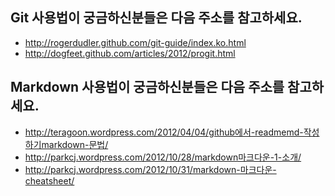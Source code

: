 Git 사용법이 궁금하신분들은 다음 주소를 참고하세요.
---------------------------------------------------
  * http://rogerdudler.github.com/git-guide/index.ko.html
  * http://dogfeet.github.com/articles/2012/progit.html

Markdown 사용법이 궁금하신분들은 다음 주소를 참고하세요.
--------------------------------------------------------
  * http://teragoon.wordpress.com/2012/04/04/github에서-readmemd-작성하기markdown-문법/
  * http://parkcj.wordpress.com/2012/10/28/markdown마크다운-1-소개/
  * http://parkcj.wordpress.com/2012/10/31/markdown-마크다운-cheatsheet/
 

